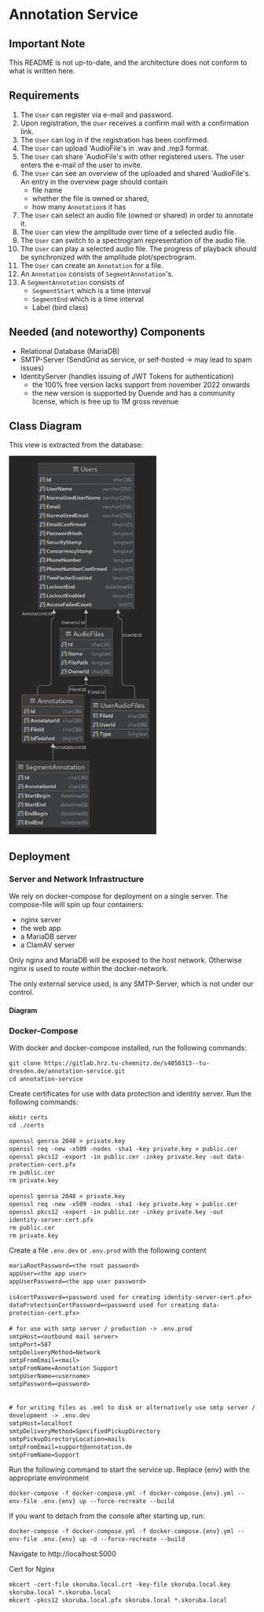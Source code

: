 # Annotation Service

## Important Note
This README is not up-to-date, and the architecture does not conform to what is written here.

## Requirements

1. The `User` can register via e-mail and password.
2. Upon registration, the `User` receives a confirm mail with a confirmation link.
3. The `User` can log in if the registration has been confirmed.
4. The `User` can upload 'AudioFile's in .wav and .mp3 format. 
5. The `User` can share 'AudioFile's with other registered users. The user enters the e-mail of the user to invite. 
6. The `User` can see an overview of the uploaded and shared 'AudioFile's. An entry in the overview page should contain 
   - file name
   - whether the file is owned or shared, 
   - how many `Annotation`s it has
7. The `User` can select an audio file (owned or shared) in order to annotate it.
8. The `User` can view the amplitude over time of a selected audio file.
9. The `User` can switch to a spectrogram representation of the audio file.
10. The `User` can play a selected audio file. The progress of playback should be synchronized with the amplitude plot/spectrogram.
11. The `User` can create an `Annotation` for a file. 
12. An `Annotation` consists of `SegmentAnnotation`'s.
13. A `SegmentAnnotation` consists of 
    - `SegmentStart` which is a time interval
    - `SegmentEnd` which is a time interval
    - Label (bird class)

## Needed (and noteworthy) Components
- Relational Database (MariaDB)
- SMTP-Server (SendGrid as service, or self-hosted -> may lead to spam issues)
- IdentityServer (handles issuing of JWT Tokens for authentication)
  - the 100% free version lacks support from november 2022 onwards
  - the new version is supported by Duende and has a community license, which is free up to 1M gross revenue

## Class Diagram
This view is extracted from the database:

<img src="assets/images/db-view.png" width="300"/>

## Deployment

### Server and Network Infrastructure
We rely on docker-compose for deployment on a single server. 
The compose-file will spin up four containers:

- nginx server
- the web app
- a MariaDB server
- a ClamAV server

Only nginx and MariaDB will be exposed to the host network. 
Otherwise nginx is used to route within the docker-network.

The only external service used, is any SMTP-Server, 
which is not under our control.

#### Diagram


### Docker-Compose
With docker and docker-compose installed, run the following commands:

```shell
git clone https://gitlab.hrz.tu-chemnitz.de/s4050313--tu-dresden.de/annotation-service.git
cd annotation-service
```

Create certificates for use with data protection and identity server. Run the following commands:

```shell
mkdir certs
cd ./certs

openssl genrsa 2048 > private.key
openssl req -new -x509 -nodes -sha1 -key private.key > public.cer
openssl pkcs12 -export -in public.cer -inkey private.key -out data-protection-cert.pfx
rm public.cer
rm private.key

openssl genrsa 2048 > private.key
openssl req -new -x509 -nodes -sha1 -key private.key > public.cer
openssl pkcs12 -export -in public.cer -inkey private.key -out identity-server-cert.pfx
rm public.cer
rm private.key
```


Create a file `.env.dev` or `.env.prod` with the following content

```dotenv
mariaRootPassword=<the root password>
appUser=<the app user>
appUserPassword=<the app user password>

is4certPassword=<password used for creating identity-server-cert.pfx>
dataProtectionCertPassword=<password used for creating data-protection-cert.pfx>

# for use with smtp server / production -> .env.prod
smtpHost=<outbound mail server>
smtpPort=587
smtpDeliveryMethod=Network
smtpFromEmail=<mail>
smtpFromName=Annotation Support
smtpUserName=<username>
smtpPassword=<password>


# for writing files as .eml to disk or alternatively use smtp server / development -> .env.dev
smtpHost=localhost
smtpDeliveryMethod=SpecifiedPickupDirectory
smtpPickupDirectoryLocation=mails
smtpFromEmail=support@annotation.de
smtpFromName=Support
```

Run the following command to start the service up. Replace {env} with the appropriate environment
```shell
docker-compose -f docker-compose.yml -f docker-compose.{env}.yml --env-file .env.{env} up --force-recreate --build
```
If you want to detach from the console after starting up, run: 

```shell
docker-compose -f docker-compose.yml -f docker-compose.{env}.yml --env-file .env.{env} up -d --force-recreate --build
```

Navigate to http://localhost:5000

Cert for Nginx
```shell
mkcert -cert-file skoruba.local.crt -key-file skoruba.local.key skoruba.local *.skoruba.local
mkcert -pkcs12 skoruba.local.pfx skoruba.local *.skoruba.local
```